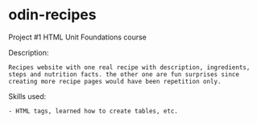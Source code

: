 # odin-recipes
Project #1 HTML Unit Foundations course

Description:

    Recipes website with one real recipe with description, ingredients, steps and nutrition facts. the other one are fun surprises since creating more recipe pages would have been repetition only.

Skills used: 

    - HTML tags, learned how to create tables, etc.